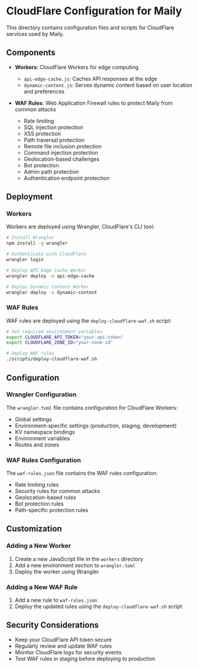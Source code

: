 # CloudFlare Configuration for Maily

This directory contains configuration files and scripts for CloudFlare services used by Maily.

## Components

- **Workers**: CloudFlare Workers for edge computing
  - `api-edge-cache.js`: Caches API responses at the edge
  - `dynamic-content.js`: Serves dynamic content based on user location and preferences

- **WAF Rules**: Web Application Firewall rules to protect Maily from common attacks
  - Rate limiting
  - SQL injection protection
  - XSS protection
  - Path traversal protection
  - Remote file inclusion protection
  - Command injection protection
  - Geolocation-based challenges
  - Bot protection
  - Admin path protection
  - Authentication endpoint protection

## Deployment

### Workers

Workers are deployed using Wrangler, CloudFlare's CLI tool:

```bash
# Install Wrangler
npm install -g wrangler

# Authenticate with CloudFlare
wrangler login

# Deploy API Edge Cache Worker
wrangler deploy -e api-edge-cache

# Deploy Dynamic Content Worker
wrangler deploy -e dynamic-content
```

### WAF Rules

WAF rules are deployed using the `deploy-cloudflare-waf.sh` script:

```bash
# Set required environment variables
export CLOUDFLARE_API_TOKEN="your-api-token"
export CLOUDFLARE_ZONE_ID="your-zone-id"

# Deploy WAF rules
./scripts/deploy-cloudflare-waf.sh
```

## Configuration

### Wrangler Configuration

The `wrangler.toml` file contains configuration for CloudFlare Workers:

- Global settings
- Environment-specific settings (production, staging, development)
- KV namespace bindings
- Environment variables
- Routes and zones

### WAF Rules Configuration

The `waf-rules.json` file contains the WAF rules configuration:

- Rate limiting rules
- Security rules for common attacks
- Geolocation-based rules
- Bot protection rules
- Path-specific protection rules

## Customization

### Adding a New Worker

1. Create a new JavaScript file in the `workers` directory
2. Add a new environment section to `wrangler.toml`
3. Deploy the worker using Wrangler

### Adding a New WAF Rule

1. Add a new rule to `waf-rules.json`
2. Deploy the updated rules using the `deploy-cloudflare-waf.sh` script

## Security Considerations

- Keep your CloudFlare API token secure
- Regularly review and update WAF rules
- Monitor CloudFlare logs for security events
- Test WAF rules in staging before deploying to production
